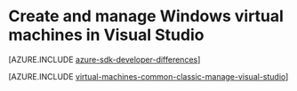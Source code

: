 <properties
    pageTitle="Create and manage Windows VMs in Visual Studio | Azure"
    description="Learn to use Visual Studio to create and manage Azure VMs running Windows"
    services="visual-studio-online,virtual-machines-windows"
    documentationcenter="na"
    author="TomArcher"
    manager="timlt"
    editor="" />
<tags
    ms.assetid="54232365-34dd-42e0-a65f-8de62735d09b"
    ms.service="virtual-machines-windows"
    ms.devlang="multiple"
    ms.topic="article"
    ms.tgt_pltfrm="vm-windows"
    ms.workload="na"
    ms.date="12/09/2016"
    wacn.date=""
    ms.author="tarcher" />

# Create and manage Windows virtual machines in Visual Studio

[AZURE.INCLUDE [azure-sdk-developer-differences](../../includes/azure-sdk-developer-differences.md)]

[AZURE.INCLUDE [virtual-machines-common-classic-manage-visual-studio](../../includes/virtual-machines-common-classic-manage-visual-studio.md)]